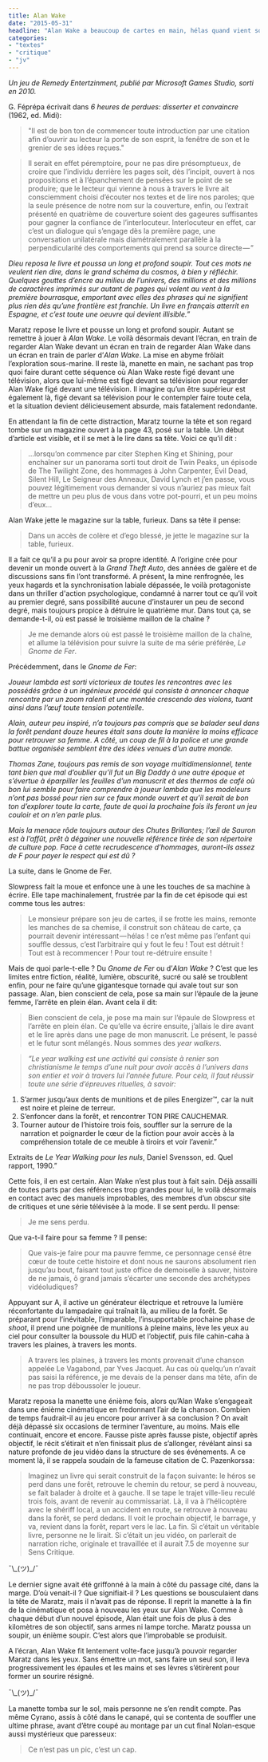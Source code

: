 ```yaml
---
title: Alan Wake
date: "2015-05-31"
headline: "Alan Wake a beaucoup de cartes en main, hélas quand vient son tour, il tire le pouilleux."
categories: 
- "textes"
- "critique"
- "jv"
---
```


_Un jeu de Remedy Entertzinment, publié par Microsoft Games Studio, sorti en 2010._ 

G. Féprépa écrivait dans *6 heures de perdues: disserter et convaincre* (1962, ed. Midi):

> "Il est de bon ton de commencer toute introduction par une citation afin d’ouvrir au lecteur la porte de son esprit, la fenêtre de son et le grenier de ses idées reçues."

> Il serait en effet péremptoire, pour ne pas dire présomptueux, de croire que l’individu derrière les pages soit, dès l’incipit, ouvert à nos propositions et à l’épanchement de pensées sur le point de se produire; que le lecteur qui vienne à nous à travers le livre ait consciemment choisi d’écouter nos textes et de lire nos paroles; que la seule présence de notre nom sur la couverture, enfin, ou l’extrait présenté en quatrième de couverture soient des gageures suffisantes pour gagner la confiance de l’interlocuteur. Interlocuteur en effet, car c’est un dialogue qui s’engage dès la première page, une conversation unilatérale mais diamétralement parallèle à la perpendicularité des comportements qui prend sa source directe — ”

*Dieu reposa le livre et poussa un long et profond soupir. Tout ces mots ne veulent rien dire, dans le grand schéma du cosmos, à bien y réfléchir. Quelques gouttes d’encre au milieu de l’univers, des millions et des millions de caractères imprimés sur autant de pages qui volent au vent à la première bourrasque, emportant avec elles des phrases qui ne signifient plus rien dès qu’une frontière est franchie. Un livre en français atterrit en Espagne, et c’est toute une oeuvre qui devient illisible.”*

Maratz repose le livre et pousse un long et profond soupir. Autant se remettre à jouer à *Alan Wake*. Le voilà désormais devant l’écran, en train de regarder Alan Wake devant un écran en train de regarder Alan Wake dans un écran en train de parler d’*Alan Wake*. La mise en abyme frôlait l’exploration sous-marine. Il reste là, manette en main, ne sachant pas trop quoi faire durant cette séquence où Alan Wake reste figé devant une télévision, alors que lui-même est figé devant sa télévision pour regarder Alan Wake figé devant une télévision. Il imagine qu’un être supérieur est également là, figé devant sa télévision pour le contempler faire toute cela, et la situation devient délicieusement absurde, mais fatalement redondante.

En attendant la fin de cette distraction, Maratz tourne la tête et son regard tombe sur un magazine ouvert à la page 43, posé sur la table. Un début d’article est visible, et il se met à le lire dans sa tête. Voici ce qu’il dit :

> …lorsqu’on commence par citer Stephen King et Shining, pour enchaîner sur un panorama sorti tout droit de Twin Peaks, un épisode de The Twilight Zone, des hommages à John Carpenter, Evil Dead, Silent Hill, Le Seigneur des Anneaux, David Lynch et j’en passe, vous pouvez légitimement vous demander si vous n’auriez pas mieux fait de mettre un peu plus de vous dans votre pot-pourri, et un peu moins d’eux…

Alan Wake jette le magazine sur la table, furieux. Dans sa tête il pense:

> Dans un accès de colère et d’ego blessé, je jette le magazine sur la table, furieux. 

Il a fait ce qu’il a pu pour avoir sa propre identité. A l’origine crée pour devenir un monde ouvert à la *Grand Theft Auto*, des années de galère et de discussions sans fin l’ont transformé. A présent, la mine renfrognée, les yeux hagards et la synchronisation labiale dépassée, le voilà protagoniste dans un thriller d'action psychologique, condamné à narrer tout ce qu’il voit au premier degré, sans possibilité aucune d’instaurer un peu de second degré, mais toujours propice à détruire le quatrième mur. Dans tout ça, se demande-t-il, où est passé le troisième maillon de la chaîne ?

> Je me demande alors où est passé le troisième maillon de la chaîne, et allume la télévision pour suivre la suite de ma série préférée, *Le Gnome de Fer*. 

Précédemment, dans le *Gnome de Fer*:

*Joueur lambda est sorti victorieux de toutes les rencontres avec les possédés grâce à un ingénieux procédé qui consiste à annoncer chaque rencontre par un zoom ralenti et une montée crescendo des violons, tuant ainsi dans l’œuf toute tension potentielle.*

*Alain, auteur peu inspiré, n’a toujours pas compris que se balader seul dans la forêt pendant douze heures était sans doute la manière la moins efficace pour retrouver sa femme. A côté, un coup de fil à la police et une grande battue organisée semblent être des idées venues d’un autre monde.*

*Thomas Zane, toujours pas remis de son voyage multidimensionnel, tente tant bien que mal d’oublier qu’il fut un Big Daddy à une autre époque et s’évertue à éparpiller les feuilles d’un manuscrit et des thermos de café où bon lui semble pour faire comprendre à joueur lambda que les modeleurs n’ont pas bossé pour rien sur ce faux monde ouvert et qu’il serait de bon ton d’explorer toute la carte, faute de quoi la prochaine fois ils feront un jeu couloir et on n’en parle plus.*

*Mais la menace rôde toujours autour des Chutes Brillantes; l’œil de Sauron est à l’affût, prêt à dégainer une nouvelle référence tirée de son répertoire de culture pop. Face à cette recrudescence d’hommages, auront-ils assez de F pour payer le respect qui est dû ?*

La suite, dans le Gnome de Fer.

Slowpress fait la moue et enfonce une à une les touches de sa machine à écrire. Elle tape machinalement, frustrée par la fin de cet épisode qui est comme tous les autres:

> Le monsieur prépare son jeu de cartes, il se frotte les mains, remonte les manches de sa chemise, il construit son château de carte, ça pourrait devenir intéressant — hélas ! ce n’est même pas l’enfant qui souffle dessus, c’est l’arbitraire qui y fout le feu ! Tout est détruit ! Tout est à recommencer ! Pour tout re-détruire ensuite !

Mais de quoi parle-t-elle ? Du *Gnome de Fer* ou d’*Alan Wake* ? C’est que les limites entre fiction, réalité, lumière, obscurité, sucré ou salé se troublent enfin, pour ne faire qu’une gigantesque tornade qui avale tout sur son passage. Alan, bien conscient de cela, pose sa main sur l’épaule de la jeune femme, l’arrête en plein élan. Avant cela il dit:

> Bien conscient de cela, je pose ma main sur l’épaule de Slowpress et l’arrête en plein élan. Ce qu’elle va écrire ensuite, j’allais le dire avant et le lire après dans une page de mon manuscrit. Le présent, le passé et le futur sont mélangés. Nous sommes des *year walkers*.

> *“Le year walking est une activité qui consiste à renier son christianisme le temps d’une nuit pour avoir accès à l’univers dans son entier et voir à travers lui l’année future. Pour cela, il faut réussir toute une série d’épreuves rituelles, à savoir:*
1. S’armer jusqu’aux dents de munitions et de piles Energizer™, car la nuit est noire et pleine de terreur.
2. S’enfoncer dans la forêt, et rencontrer TON PIRE CAUCHEMAR.
3. Tourner autour de l’histoire trois fois, souffler sur la serrure de la narration et poignarder le cœur de la fiction pour avoir accès à la compréhension totale de ce meuble à tiroirs et voir l’avenir.”

Extraits de *Le Year Walking pour les nuls*, Daniel Svensson, ed. Quel rapport, 1990.”

Cette fois, il en est certain. Alan Wake n’est plus tout à fait sain. Déjà assailli de toutes parts par des références trop grandes pour lui, le voilà désormais en contact avec des manuels improbables, des membres d’un obscur site de critiques et une série télévisée à la mode. Il se sent perdu. Il pense:

> Je me sens perdu.

Que va-t-il faire pour sa femme ? Il pense:

> Que vais-je faire pour ma pauvre femme, ce personnage censé être cœur de toute cette histoire et dont nous ne saurons absolument rien jusqu’au bout, faisant tout juste office de demoiselle à sauver, histoire de ne jamais, ô grand jamais s’écarter une seconde des archétypes vidéoludiques?

Appuyant sur A, il active un générateur électrique et retrouve la lumière réconfortante du lampadaire qui traînait là, au milieu de la forêt. Se préparant pour l’inévitable, l’imparable, l’insupportable prochaine phase de *shoot*, il prend une poignée de munitions à pleine mains, lève les yeux au ciel pour consulter la boussole du HUD et l’objectif, puis file cahin-caha à travers les plaines, à travers les monts.

> A travers les plaines, à travers les monts provenait d’une chanson appelée Le Vagabond, par Yves Jacquet. Au cas où quelqu’un n’avait pas saisi la référence, je me devais de la penser dans ma tête, afin de ne pas trop déboussoler le joueur.

Maratz reposa la manette une énième fois, alors qu’Alan Wake s’engageait dans une énième cinématique en fredonnant l’air de la chanson. Combien de temps faudrait-il au jeu encore pour arriver à sa conclusion ? On avait déjà dépassé six occasions de terminer l’aventure, au moins. Mais elle continuait, encore et encore. Fausse piste après fausse piste, objectif après objectif, le récit s’étirait et n’en finissait plus de s’allonger, révélant ainsi sa nature profonde de jeu vidéo dans la structure de ses événements. A ce moment là, il se rappela soudain de la fameuse citation de C. Pazenkorssa:

> Imaginez un livre qui serait construit de la façon suivante: le héros se perd dans une forêt, retrouve le chemin du retour, se perd à nouveau, se fait balader à droite et à gauche. Il se tape le trajet ville-lieu reculé trois fois, avant de revenir au commissariat. Là, il va à l’hélicoptère avec le shériff local, a un accident en route, se retrouve à nouveau dans la forêt, se perd dedans. Il voit le prochain objectif, le barrage, y va, revient dans la forêt, repart vers le lac. La fin. Si c’était un véritable livre, personne ne le lirait. Si c’était un jeu vidéo, on parlerait de narration riche, originale et travaillée et il aurait 7.5 de moyenne sur Sens Critique.

¯\\\_(ツ)_/¯ 

Le dernier signe avait été griffonné à la main à côté du passage cité, dans la marge. D’où venait-il ? Que signifiait-il ? Les questions se bousculaient dans la tête de Maratz, mais il n’avait pas de réponse. Il reprit la manette à la fin de la cinématique et posa à nouveau les yeux sur Alan Wake. Comme à chaque début d’un nouvel épisode, Alan était une fois de plus à des kilomètres de son objectif, sans armes ni lampe torche. Maratz poussa un soupir, un énième soupir. C’est alors que l’improbable se produisit.

A l’écran, Alan Wake fit lentement volte-face jusqu’à pouvoir regarder Maratz dans les yeux. Sans émettre un mot, sans faire un seul son, il leva progressivement les épaules et les mains et ses lèvres s’étirèrent pour former un sourire résigné.

¯\\\_(ツ)_/¯ 

La manette tomba sur le sol, mais personne ne s’en rendit compte. Pas même Cyrano, assis à côté dans le canapé, qui se contenta de souffler une ultime phrase, avant d’être coupé au montage par un cut final Nolan-esque aussi mystérieux que paresseux:

> Ce n’est pas un pic, c’est un cap. 